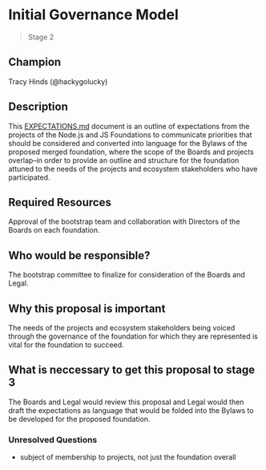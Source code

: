 # Initial Governance Model
>  Stage 2

## Champion

Tracy Hinds (@hackygolucky)

## Description

This [EXPECTATIONS.md][] document is an outline of expectations from the projects of the Node.js and JS Foundations to communicate priorities that should be considered and converted into language for the Bylaws of the proposed merged foundation, where the scope of the Boards and projects overlap–in order to provide an outline and structure for the foundation attuned to the needs of the projects and ecosystem stakeholders who have participated.

## Required Resources

Approval of the bootstrap team and collaboration with Directors of the Boards on each foundation.

## Who would be responsible?

The bootstrap committee to finalize for consideration of the Boards and Legal.

## Why this proposal is important

The needs of the projects and ecosystem stakeholders being voiced through the governance of the foundation for which they are represented is vital for the foundation to succeed.

## What is neccessary to get this proposal to stage 3

The Boards and Legal would review this proposal and Legal would then draft the expectations as language that would be folded into the Bylaws to be developed for the proposed foundation.

[EXPECTATIONS.md]: ./EXPECTATIONS.md

### Unresolved Questions
- subject of membership to projects, not just the foundation overall
